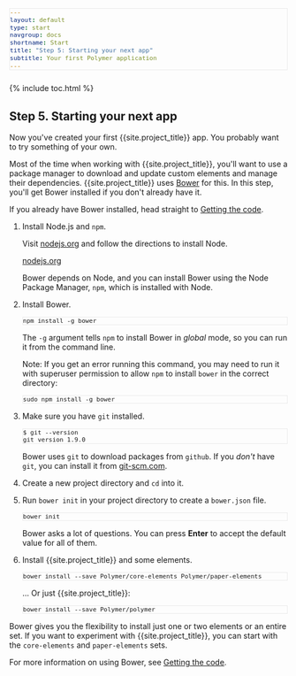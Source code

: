 ```yaml
---
layout: default
type: start
navgroup: docs
shortname: Start
title: "Step 5: Starting your next app"
subtitle: Your first Polymer application 
---
```


<link rel="import" href="/elements/side-by-side.html">

<style>
.running-app-frame {
    border: 1px solid #000;
    padding: 0px;
}
pre {
  font-size: 13px !important;
  border: 1px solid #eaeaea !important;
  padding 5px !important;
  margin: 10px 0px !important;
}
side-by-side h4 {
  line-height: 16px;
  margin-top: 0px;
  margin-left: 25px;
}
side-by-side ul {
  -webkit-padding-start: 25px;
}
</style>

{% include toc.html %}

## Step 5. Starting your next app

Now you've created your first {{site.project_title}} app. You probably want to try something of your own.

Most of the time when working with {{site.project_title}}, you'll want to use a package manager to download and update custom elements and manage their dependencies. {{site.project_title}} uses [Bower](http://bower.io/) for this. In this step, you'll get Bower installed if you don't already have it.

If you already have Bower installed, head straight to [Getting the code](http://www.polymer-project.org/docs/start/getting-the-code.html).

1.  Install Node.js and `npm`. 

    Visit [nodejs.org](http://nodejs.org/) and follow the directions to 
    install Node.

    [nodejs.org](http://nodejs.org/)

    Bower depends on Node, and you can install Bower using the Node Package 
    Manager, `npm`, which is installed with Node.

2.  Install Bower.

        npm install -g bower

    The `-g` argument tells `npm` to install Bower in _global_ mode, so you 
    can run it from the command line.

    Note: If you get an error running this command, you may need to 
    run it with superuser permission to allow `npm` to install `bower` 
    in the correct directory:

        sudo npm install -g bower

3.  Make sure you have `git` installed.
    
        $ git --version
        git version 1.9.0
 
    Bower uses `git` to download packages from `github`. If you _don't_ have 
    `git`, you can install it from [git-scm.com](http://git-scm.com/).

4.  Create a new project directory and `cd` into it.

5.  Run `bower init` in your project directory to create a `bower.json` file.

        bower init

    Bower asks a lot of questions. You can press **Enter** to accept the 
    default value for all of them.

6.  Install {{site.project_title}} and some elements.

        bower install --save Polymer/core-elements Polymer/paper-elements

    … Or just {{site.project_title}}:

        bower install --save Polymer/polymer

Bower gives you the flexibility to install just one or two elements or an entire set. 
If you want to experiment with {{site.project_title}}, you can 
start with the `core-elements` and `paper-elements` sets.

For more information on using Bower, see [Getting the code](http://www.polymer-project.org/docs/start/getting-the-code.html).



<a href="/docs/start/creatingelements.html">
  <paper-button icon="arrow-forward" label="Creating elements" raisedButton></paper-button>
</a>


